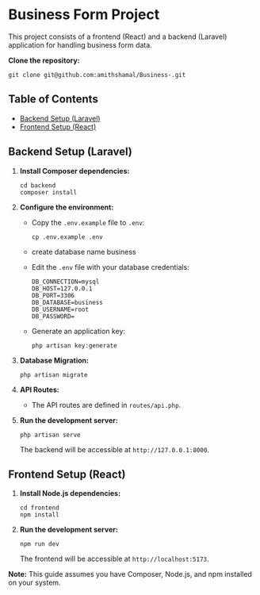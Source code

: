 # Business Form Project

This project consists of a frontend (React) and a backend (Laravel) application for handling business form data.

**Clone the repository:**

```shell
git clone git@github.com:amithshamal/Business-.git
```


## Table of Contents

-   [Backend Setup (Laravel)](#backend-setup-laravel)
-   [Frontend Setup (React)](#frontend-setup-react)

## Backend Setup (Laravel)
1.  **Install Composer dependencies:**

    ```shell
    cd backend
    composer install
    ```

2.  **Configure the environment:**

    *   Copy the `.env.example` file to `.env`:

        ```shell
        cp .env.example .env
        ```
    *  create database name business

    *   Edit the `.env` file with your database credentials:

        ```
        DB_CONNECTION=mysql
        DB_HOST=127.0.0.1
        DB_PORT=3306
        DB_DATABASE=business
        DB_USERNAME=root
        DB_PASSWORD=
        ```

    *   Generate an application key:

        ```shell
        php artisan key:generate
        ```

3.  **Database Migration:**

    ```shell
    php artisan migrate
    ```

4.  **API Routes:**

    *   The API routes are defined in `routes/api.php`.

5.  **Run the development server:**

    ```shell
    php artisan serve
    ```

    The backend will be accessible at `http://127.0.0.1:8000`.

## Frontend Setup (React)
1.  **Install Node.js dependencies:**

    ```shell
    cd frontend
    npm install
    ```

2.  **Run the development server:**

    ```shell
    npm run dev
    ```

    The frontend will be accessible at `http://localhost:5173`.

**Note:** This guide assumes you have Composer, Node.js, and npm installed on your system.
